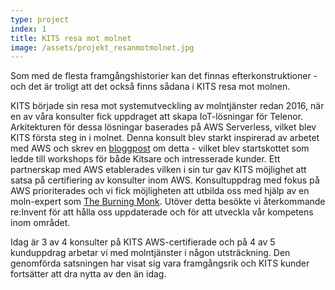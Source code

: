 ```yaml
---
type: project
index: 1
title: KITS resa mot molnet
image: /assets/projekt_resanmotmolnet.jpg
---
```

S﻿om med de flesta framgångshistorier kan det finnas efterkonstruktioner - och det är troligt att det också finns sådana i KITS resa mot molnen. 

K﻿ITS började sin resa mot systemutveckling av molntjänster redan 2016, när en av våra konsulter fick uppdraget att skapa IoT-lösningar för Telenor. Arkitekturen för dessa lösningar baserades på AWS Serverless, vilket blev KITS första steg in i molnet. Denna konsult blev starkt inspirerad av arbetet med AWS och skrev en [bloggpost](https://kits.se/blogg-2017-02-06/serverless-1) om detta - vilket blev startskottet som ledde till workshops för både Kitsare och intresserade kunder. Ett partnerskap med AWS etablerades vilken i sin tur gav KITS möjlighet att satsa på certifiering av konsulter inom AWS. Konsultuppdrag med fokus på AWS prioriterades och vi fick möjligheten att utbilda oss med hjälp av en moln-expert som [The Burning Monk](https://theburningmonk.com/). Utöver detta besökte vi återkommande re:Invent för att hålla oss uppdaterade och för att utveckla vår kompetens inom området.

I﻿dag är 3 av 4 konsulter på KITS AWS-certifierade och på 4 av 5 kunduppdrag arbetar vi med molntjänster i någon utsträckning. Den genomförda satsningen har visat sig vara framgångsrik och KITS kunder fortsätter att dra nytta av den än idag.